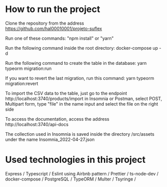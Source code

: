 # How to run the project

Clone the repository from the address https://github.com/hal00010001/projeto-suflex

Run one of these commands: 
"npm install" or "yarn"

Run the following command inside the root directory:
docker-compose up -d

Run the following command to create the table in the database:
yarn typeorm migration:run

If you want to revert the last migration, run this command:
yarn typeorm migration:revert

To import the CSV data to the table, just go to the endpoint http://localhost:3740/products/import
in Insomnia or Postman, select POST, Multipart form, type "file" in the name input and select the
file on the right side

To access the documentation, access the address http://localhost:3740/api-docs

The collection used in Insomnia is saved inside the directory /src/assets under the name Insomnia_2022-04-27.json

# Used technologies in this project

Express / 
Typescript / 
Eslint using Airbnb pattern / 
Prettier / 
ts-node-dev / 
docker-compose / 
PostgreSQL / 
TypeORM / 
Multer / 
Tsyringe / 

